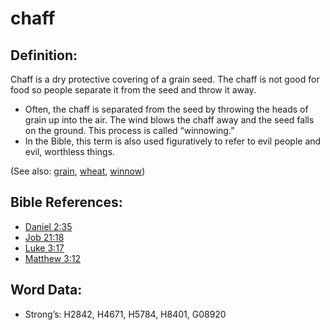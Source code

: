 # chaff

## Definition:

Chaff is a dry protective covering of a grain seed. The chaff is not good for food so people separate it from the seed and throw it away.

* Often, the chaff is separated from the seed by throwing the heads of grain up into the air. The wind blows the chaff away and the seed falls on the ground. This process is called “winnowing.”
* In the Bible, this term is also used figuratively to refer to evil people and evil, worthless things.

(See also: [grain](../other/grain.md), [wheat](../other/wheat.md), [winnow](../other/winnow.md))

## Bible References:

* [Daniel 2:35](rc://en/tn/help/dan/02/35)
* [Job 21:18](rc://en/tn/help/job/21/18)
* [Luke 3:17](rc://en/tn/help/luk/03/17)
* [Matthew 3:12](rc://en/tn/help/mat/03/12)

## Word Data:

* Strong’s: H2842, H4671, H5784, H8401, G08920
